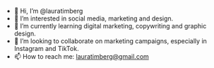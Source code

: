 - 👋 Hi, I’m @lauratimberg
- 👀 I’m interested in social media, marketing and design. 
- 🌱 I’m currently learning digital marketing, copywriting and graphic design. 
- 💞️ I’m looking to collaborate on marketing campaigns, especially in Instagram and TikTok. 
- 📫 How to reach me: lauratimberg@gmail.com

<!---
lauratimberg/lauratimberg is a ✨ special ✨ repository because its `README.md` (this file) appears on your GitHub profile.
You can click the Preview link to take a look at your changes.
--->
